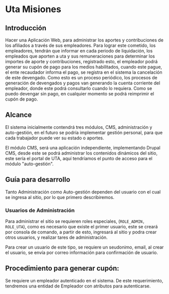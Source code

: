 # Uta Misiones #

## Introducción ##

Hacer una Aplicación Web, para administrar los aportes y contribuciones de los afiliados a través de sus empleadores.
Para lograr este cometido, los empleadores, tendrán que informar en cada periodo de liquidación, los empleados que aporten a uta y sus remuneraciones para determinar los importes de aporte y contribuciones, registrado esto, el empleador podrá generar su cupón de pago para los medios habilitados, cuando este pague, el ente recaudador informa el pago, se registra en el sistema la cancelación de este devengado.
Como esto es un proceso periódico, los procesos de generación  de devengados y pagos van generando la cuenta corriente del empleador, donde este podrá consultarlo cuando lo requiera. Como se puedo devengar sin pago, en cualquier momento se podrá reimprimir el cupón de pago.

## Alcance ##

El sistema inicialmente contendrá tres módulos, CMS, administración y auto-gestión, en el futuro se podría implementar gestión personal, para que cada trabajador puede ver su estado o aportes.

El módulo CMS, será una aplicación independiente, implementando Drupal CMS, desde este se podrá administrar los contenidos dinámicos del sitio, este sería el portal de UTA, aquí tendríamos el punto de acceso para el módulo "auto-gestión".


## Guía para desarrollo ##

Tanto Administración como Auto-gestión dependen del usuario con el cual se ingresa al sitio, por lo que primero describiremos.

### Usuarios de Administración ###

Para administrar el sitio se requieren roles especiales, (`ROLE_ADMIN, ROLE_UTA`), como es necesario que existe el primer usuario, este se creará por consola de comando, a partir de esto, ingresará al sitio y podra crear otros usuarios, y realizar tares de administración.

Para crear un usuario de este tipo, se requiere un seudonimo, email, al crear el usuario, se envía por correo información para confirmación de usuario.    


  
  
## Procedimiento para generar cupón: ##
Se requiere un empleador autenticado en el sistema.
De este requerimiento, tendremos una entidad de Empleador con atributos para autenticarse.
     
